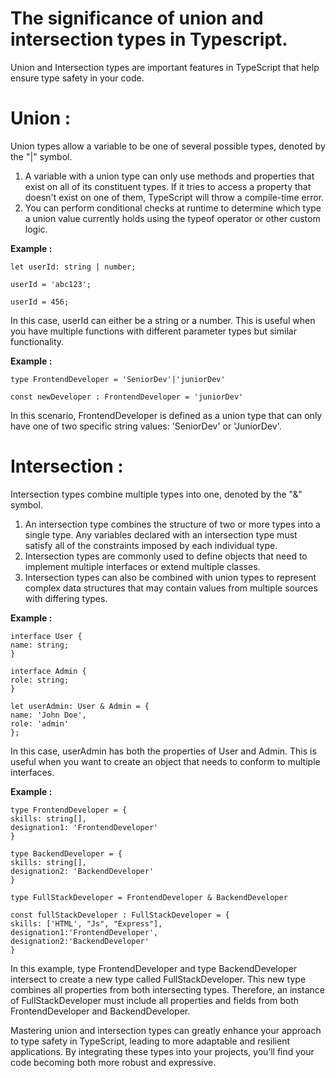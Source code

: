 # The significance of union and intersection types in Typescript.

Union and Intersection types are important features in TypeScript that help ensure type safety in your code.

# **Union :** 
Union types allow a variable to be one of several possible types, denoted by the "|" symbol.

 1) A variable with a union type can only use methods and properties that exist on all of its constituent types. If it tries to access a property that doesn't exist on one of them, TypeScript will throw a compile-time error.
 2) You can perform conditional checks at runtime to determine which type a union value currently holds using the typeof operator or other custom logic.

**Example :**

    let userId: string | number;

    userId = 'abc123';

    userId = 456;

   
In this case, userId can either be a string or a number. This is useful when you have multiple functions with different parameter types but similar functionality.

**Example :**

    type FrontendDeveloper = 'SeniorDev'|'juniorDev'

    const newDeveloper : FrontendDeveloper = 'juniorDev'
In this scenario, FrontendDeveloper is defined as a union type that can only have one of two specific string values: 'SeniorDev' or 'JuniorDev'. 

# Intersection :
Intersection types combine multiple types into one, denoted by the "&" symbol.

1. An intersection type combines the structure of two or more types into a single type. Any variables declared with an intersection type must satisfy all of the constraints imposed by each individual type.
2. Intersection types are commonly used to define objects that need to implement multiple interfaces or extend multiple classes.
3. Intersection types can also be combined with union types to represent complex data structures that may contain values from multiple sources with differing types.

**Example :**

    interface User {
    name: string;
    }

    interface Admin {
    role: string;
    }

    let userAdmin: User & Admin = {
    name: 'John Doe',
    role: 'admin'
    };
In this case, userAdmin has both the properties of User and Admin. This is useful when you want to create an object that needs to conform to multiple interfaces.

**Example :** 

    type FrontendDeveloper = {
    skills: string[],
    designation1: 'FrontendDeveloper'
    }

    type BackendDeveloper = {
    skills: string[],
    designation2: 'BackendDeveloper'
    }

    type FullStackDeveloper = FrontendDeveloper & BackendDeveloper

    const fullStackDeveloper : FullStackDeveloper = {
    skills: ['HTML', "Js", "Express"],
    designation1:'FrontendDeveloper',
    designation2:'BackendDeveloper'
    }

In this example, type FrontendDeveloper and type BackendDeveloper intersect to create a new type called FullStackDeveloper. This new type combines all properties from both intersecting types. Therefore, an instance of FullStackDeveloper must include all properties and fields from both FrontendDeveloper and BackendDeveloper.


Mastering union and intersection types can greatly enhance your approach to type safety in TypeScript, leading to more adaptable and resilient applications. By integrating these types into your projects, you’ll find your code becoming both more robust and expressive.